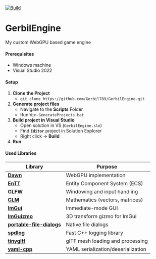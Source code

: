 [![Build](https://github.com/Gerbil789/GerbilEngine/actions/workflows/build.yml/badge.svg)](https://github.com/Gerbil789/GerbilEngine/actions/workflows/build.yml)

# GerbilEngine
My custom WebGPU based game engine

#### Prerequisites
 - Windows machine
 - Visual Studio 2022

#### Setup
1. **Clone the Project**
   - ```git clone https://github.com/Gerbil789/GerbilEngine.git```
2. **Generate project files**
   - Navigate to the **Scripts** Folder
   - Run `Win-GenerateProjects.bat` 
3. **Build project in Visual Studio**
   - Open solution in VS (`GerbilEngine.sln`)
   - Find **`Editor`** project in Solution Explorer
   - Right click -> **Build**
4. **Run**

#### Used Libraries

| Library                                                                          | Purpose                          |
| -------------------------------------------------------------------------------- | -------------------------------- |
| **[Dawn](https://dawn.googlesource.com/dawn)**                                   | WebGPU implementation            |
| **[EnTT](https://github.com/skypjack/entt)**                                     | Entity Component System (ECS)    |
| **[GLFW](https://www.glfw.org/)**                                                | Windowing and input handling     |
| **[GLM](https://github.com/g-truc/glm)**                                         | Mathematics (vectors, matrices)  |
| **[ImGui](https://github.com/ocornut/imgui)**                                    | Immediate-mode GUI               |
| **[ImGuizmo](https://github.com/CedricGuillemet/ImGuizmo)**                      | 3D transform gizmo for ImGui     |
| **[portable-file-dialogs](https://github.com/samhocevar/portable-file-dialogs)** | Native file dialogs              |
| **[spdlog](https://github.com/gabime/spdlog)**                                   | Fast C++ logging library         |
| **[tinygltf](https://github.com/syoyo/tinygltf)**                                | glTF mesh loading and processing |
| **[yaml-cpp](https://github.com/jbeder/yaml-cpp)**                               | YAML serialization/deserialization |